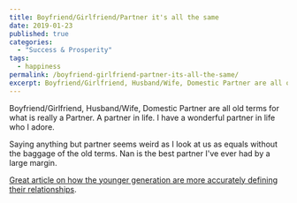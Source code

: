```yaml
---
title: Boyfriend/Girlfriend/Partner it's all the same
date: 2019-01-23
published: true
categories:
  - "Success & Prosperity"
tags:
  - happiness
permalink: /boyfriend-girlfriend-partner-its-all-the-same/
excerpt: Boyfriend/Girlfriend, Husband/Wife, Domestic Partner are all old terms for what is really a Partner.
---
```

Boyfriend/Girlfriend, Husband/Wife, Domestic Partner are all old terms for what is really a Partner. A partner in life. I have a wonderful partner in life who I adore.

Saying anything but partner seems weird as I look at us as equals without the baggage of the old terms. Nan is the best partner I've ever had by a large margin.

[Great article on how the younger generation are more accurately defining their relationships](https://www.thelily.com/boyfriend-and-girlfriend-are-out-partners-are-in-heres-why-more-millennials-changing-how-they-define-their-relationships/?fbclid=IwAR1ALL2l_WGtwIqMBTjWnQK9PNM76wuDRfamIE_757fc7CAaEn1O_6ftGrI).